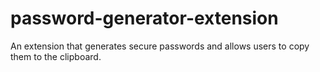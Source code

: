 # password-generator-extension
An extension that generates secure passwords and allows users to copy them to the clipboard.
